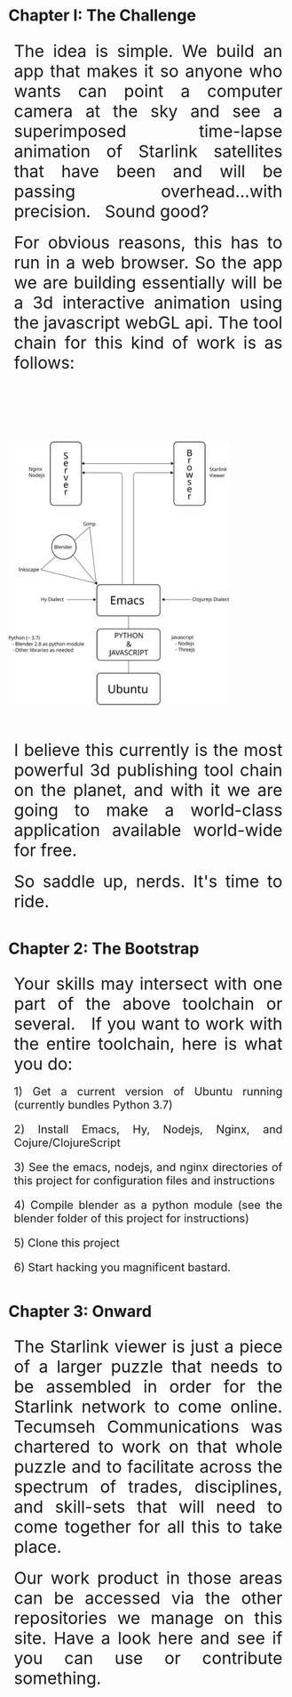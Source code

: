 <!DOCTYPE html>

<html>

<head>
  <meta content="width=device-width, initial-scale=1" name="viewport" />
  <meta charset="UTF-8">
 
</head>

<body>

 <div id="container">
   <h1> Chapter I:  The Challenge </h1>

<div style="font-size:30px; text-align:justify; padding:10px; "> The idea is simple.  We build an app that makes it so anyone who wants can point a computer camera at the sky and see a superimposed time-lapse animation of Starlink satellites that have been and will be passing overhead...with precision. &nbsp Sound good?  </div>

<div style="font-size:30px; text-align:justify; padding:10px; ">For obvious reasons, this has to run in a web browser.  So the app we are building essentially will be a 3d interactive animation using the javascript webGL api.  The tool chain for this kind of work is as follows: </div>

<img src="workflow-plain.svg" style="margin-top:100px; width:80%;"></img>


<div style="font-size:30px; margin-top:50px; text-align:justify; padding:10px; ">I believe this currently is the most powerful 3d publishing tool chain on the planet, and with it we are going to make a world-class application available world-wide for free.</div>


<div style="font-size:30px; text-align:justify; padding:10px; ">So saddle up, nerds.  It's time to ride.</div>


<h1>Chapter 2: The Bootstrap </h1>

<div style="font-size:30px; text-align:justify; padding:10px; ">Your skills may intersect with one part of the above toolchain or several. &nbsp If you want to work with the entire toolchain, here is what you do: </div>

<div style="font-size:20px; padding:10px; text-align:justify;"> 1) Get a current version of Ubuntu running (currently bundles Python 3.7) </div>

<div style="font-size:20px; padding:10px; text-align:justify;"> 2) Install Emacs, Hy, Nodejs, Nginx, and Cojure/ClojureScript</div>

<div style="font-size:20px; padding:10px; text-align:justify;"> 3) See the emacs, nodejs, and nginx directories of this project for configuration files and instructions</div>

<div style="font-size:20px; padding:10px; text-align:justify;"> 4) Compile blender as a python module (see the blender folder of this project for instructions)</div>

<div style="font-size:20px; padding:10px; text-align:justify;"> 5) Clone this project </div>

<div style="font-size:20px; padding:10px; text-align:justify;"> 6) Start hacking you magnificent bastard. </div>

<h1>Chapter 3: Onward </h1>

<div style="font-size:30px; padding:10px; text-align:justify;">The Starlink viewer is just a piece of a larger puzzle that needs to be assembled in order for the Starlink network to come online.  Tecumseh Communications was chartered to work on that whole puzzle and to facilitate across the spectrum of trades, disciplines, and skill-sets that will need to come together for all this to take place. </div>

<div style="font-size:30px; padding:10px; text-align:justify;">Our work product in those areas can be accessed via the other repositories we manage on this site.  Have a look here and see if you can use or contribute something. </div>

 

 </div> 
  
</body>
</html>
